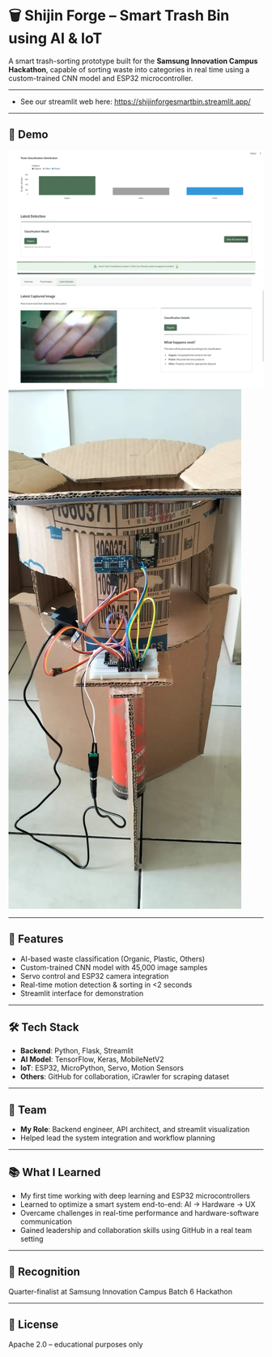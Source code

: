 # 🗑️ Shijin Forge – Smart Trash Bin using AI & IoT

A smart trash-sorting prototype built for the **Samsung Innovation Campus Hackathon**, capable of sorting waste into categories in real time using a custom-trained CNN model and ESP32 microcontroller.

---

- See our streamlit web here: https://shijinforgesmartbin.streamlit.app/

---

## 📸 Demo

![Prototype](./images/smartbin1.webp)
![Team Presentation](./images/smartbin2.webp)
![System Flow](./images/smartbin3.webp)

---

## 🧠 Features

- AI-based waste classification (Organic, Plastic, Others)
- Custom-trained CNN model with 45,000 image samples
- Servo control and ESP32 camera integration
- Real-time motion detection & sorting in <2 seconds
- Streamlit interface for demonstration

---

## 🛠 Tech Stack

- **Backend**: Python, Flask, Streamlit
- **AI Model**: TensorFlow, Keras, MobileNetV2
- **IoT**: ESP32, MicroPython, Servo, Motion Sensors
- **Others**: GitHub for collaboration, iCrawler for scraping dataset

---

## 🤝 Team

- **My Role**: Backend engineer, API architect, and streamlit visualization  
- Helped lead the system integration and workflow planning

---

## 📚 What I Learned

- My first time working with deep learning and ESP32 microcontrollers
- Learned to optimize a smart system end-to-end: AI → Hardware → UX
- Overcame challenges in real-time performance and hardware-software communication
- Gained leadership and collaboration skills using GitHub in a real team setting

---

## 🏅 Recognition

Quarter-finalist at Samsung Innovation Campus Batch 6 Hackathon

---

## 📎 License

Apache 2.0 – educational purposes only
